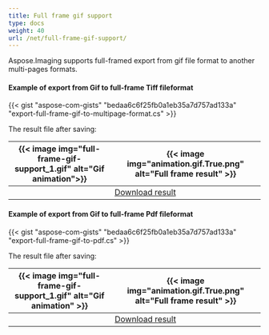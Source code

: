 ```yaml
---
title: Full frame gif support
type: docs
weight: 40
url: /net/full-frame-gif-support/
---
```


Aspose.Imaging supports full-framed export from gif file format to another multi-pages formats.
#### **Example of export from Gif to full-frame Tiff fileformat**
{{< gist "aspose-com-gists" "bedaa6c6f25fb0a1eb35a7d757ad133a" "export-full-frame-gif-to-multipage-format.cs" >}}

The result file after saving:

| {{< image img="full-frame-gif-support_1.gif" alt="Gif animation">}} | {{< image img="animation.gif.True.png" alt="Full frame result" >}} |
| ---------------------------------------------------- | ----------------------------------------- |
|                                                      | [Download result](animation.gif.True.tif) |

#### **Example of export from Gif to full-frame Pdf fileformat**
{{< gist "aspose-com-gists" "bedaa6c6f25fb0a1eb35a7d757ad133a" "export-full-frame-gif-to-pdf.cs" >}}

The result file after saving:

| {{< image img="full-frame-gif-support_1.gif" alt="Gif animation" >}} | {{< image img="animation.gif.True.png" alt="Full frame result" >}}                 |
| ---------------------------------------------------- | ------------------------------------------- |
|                                                      | [Download result](transparent_orig.gif.pdf) |